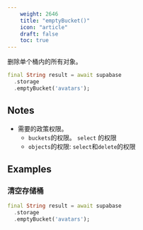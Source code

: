 ```yaml
---
    weight: 2646
    title: "emptyBucket()"
    icon: "article"
    draft: false
    toc: true
---
```


删除单个桶内的所有对象。


```dart
final String result = await supabase
  .storage
  .emptyBucket('avatars');
```






## Notes

- 需要的政策权限。
  - `buckets`的权限。 `select` 的权限 
  - `objects`的权限: `select`和`delete`的权限










## Examples

### 清空存储桶



```dart
final String result = await supabase
  .storage
  .emptyBucket('avatars');
```
